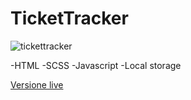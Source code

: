 # TicketTracker

![tickettracker](https://user-images.githubusercontent.com/63905925/114791106-2cef7080-9d86-11eb-92f9-9f289f165e76.jpg)

-HTML -SCSS -Javascript -Local storage

 [Versione live](https://tickettracker.federicovolonterio.it)

